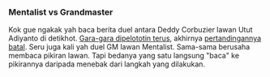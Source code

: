 ### Mentalist vs Grandmaster

Kok gue ngakak yah baca berita duel antara Deddy Corbuzier lawan Utut Adiyanto di detikhot. <a href="http://www.detikhot.com/index.php/tainment.read/tahun/2007/bulan/09/tgl/07/time/190001/idnews/827174/idkanal/230">Gara-gara dipelototin terus</a>, akhirnya <a href="http://www.detikhot.com/index.php/tainment.read/tahun/2007/bulan/09/tgl/07/time/194506/idnews/827191/idkanal/230">pertandingannya batal</a>.  Seru juga kali yah duel GM lawan Mentalist. Sama-sama berusaha membaca pikiran lawan. Tapi bedanya yang satu langsung "baca" ke pikirannya daripada menebak dari langkah yang dilakukan.

<!-- {"time": "2007-09-07 09:24:59", "title": "Mentalist vs Grandmaster"} -->
